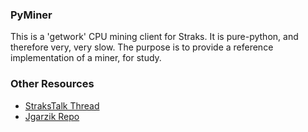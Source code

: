 ### PyMiner ###

This is a 'getwork' CPU mining client for Straks. It is pure-python, and therefore very, very slow.  The purpose is to provide a reference implementation of a miner, for study.

### Other Resources ###

- [StraksTalk Thread](https://secitalk.org/index.php?topic=3546.0)
- [Jgarzik Repo](https://github.com/jgarzik/pyminer)